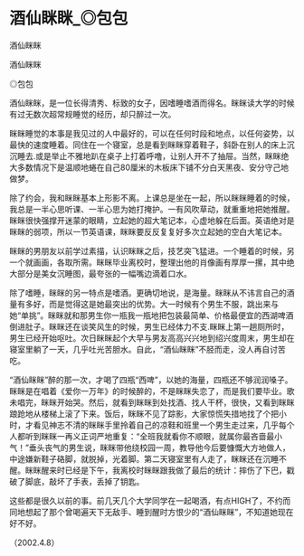 # 酒仙眯眯_◎包包

酒仙眯眯

酒仙眯眯

◎包包

酒仙眯眯，是一位长得清秀、标致的女子，因嗜睡嗜酒而得名。眯眯读大学的时候有过无数次超常规睡觉的经历，却只醉过一次。

眯眯睡觉的本事是我见过的人中最好的，可以在任何时段和地点，以任何姿势，以最快的速度睡着。同住在一个寝室，总是看到眯眯穿着鞋子，斜卧在别人的床上沉沉睡去.或是举止不雅地趴在桌子上打着呼噜，让别人开不了抽屉。当然，眯眯绝大多数情况下是温顺地蜷在自己80厘米的木板床下铺不分白天黑夜、安分守己地做梦。

除了约会，我和眯眯基本上形影不离。上课总是坐在一起，所以眯眯睡着的时候，我总是一半心思听课、一半心思为她打掩护。一有风吹草动，就重重地把她推醒。眯眯很快强撑开迷蒙的眼睛，立起她的超大笔记本，心虚地躲在后面。英语绝对是眯眯的弱项，所以一节英语课，眯眯要反反复复好多次立起她的空白大笔记本。

眯眯的男朋友以前学过素描，认识眯眯之后，技艺突飞猛进。一个睡着的时候，另一个就画画，各取所需。眯眯毕业离校时，整理出他的肖像画有厚厚一摞，其中绝大部分是美女沉睡图，最夸张的一幅嘴边滴着口水。

除了嗜睡，眯眯的另一特点是嗜酒。更确切地说，是海量。眯眯从不讳言自己的酒量有多好，而是觉得这是她最突出的优势。大一时候有个男生不服，跳出来与她“单挑”。眯眯就和那男生你一瓶我一瓶地把包装最简单、价格最便宜的西湖啤酒倒进肚子。眯眯还在谈笑风生的时候，男生已经体力不支.眯眯上第一趟厕所时，男生已经开始呕吐。次日眯眯起个大早与男友高高兴兴地到绍兴度周末，男生却在寝室里躺了一天，几乎吐光苦胆水。自此，“酒仙眯眯”不胫而走，没人再自讨苦吃。

“酒仙眯眯”醉的那一次，才喝了四瓶“西啤”，以她的海量，四瓶还不够润润嗓子。眯眯是在唱着《爱你一万年》的时候醉的，不是眯眯失恋了，而是我们要毕业。歌未唱完，眯眯开始哭。然后，就看到眯眯到处找酒、找人干杯，很快，又看到眯眯踉跄地从楼梯上滚了下来。饭后，眯眯不见了踪影，大家惊慌失措地找了个把小时，才看见神志不清的眯眯手里拎着自己的凉鞋和班里一个男生走过来，几乎每个人都听到眯眯一再义正词严地重复：“全班我就看你不顺眼，就属你最吝啬最小气！”垂头丧气的男生说，眯眯带他绕校园一周，教导他今后要慷慨大方地做人，中途嫌新鞋子硌脚，就脱掉，光着脚。第二天寝室里有人走了，眯眯还在沉睡不醒。眯眯醒来时已经是下午，我离校时眯眯跟我做了最后的统计：摔伤了下巴，戳破了脚底，敲坏了手表，丢掉了钥匙。

这些都是很久以前的事。前几天几个大学同学在一起喝酒，有点HIGH了，不约而同地想起了那个曾喝遍天下无敌手、睡到醒时方恨少的“酒仙眯眯”，不知道她现在好不好。

（2002.4.8）